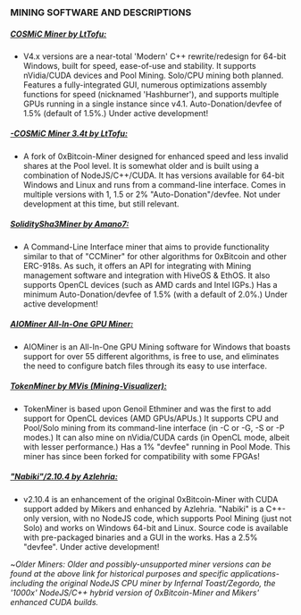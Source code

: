 ### **MINING SOFTWARE AND DESCRIPTIONS**

##### **[COSMiC Miner by LtTofu:](https://bitbucket.org/LieutenantTofu/cosmic-v3/downloads/)**
 * V4.x versions are a near-total 'Modern' C++ rewrite/redesign for 64-bit Windows, built for speed, ease-of-use and stability. It supports nVidia/CUDA devices and Pool Mining. Solo/CPU mining both planned. Features a fully-integrated GUI, numerous optimizations assembly functions for speed (nicknamed 'Hashburner'), and supports multiple GPUs running in a single instance since v4.1. Auto-Donation/devfee of 1.5% (default of 1.5%.) Under active development!

##### [-COSMiC Miner 3.4t by LtTofu:](https://bitbucket.org/LieutenantTofu/cosmic-v3/downloads/)
* A fork of 0xBitcoin-Miner designed for enhanced speed and less invalid shares at the Pool level. It is somewhat older and is built using a combination of NodeJS/C++/CUDA. It has versions available for 64-bit Windows and Linux and runs from a command-line interface. Comes in multiple versions with 1, 1.5 or 2% "Auto-Donation"/devfee. Not under development at this time, but still relevant.

##### **[SoliditySha3Miner by Amano7:](https://github.com/lwYeo/SoliditySHA3Miner/releases)**

* A Command-Line Interface miner that aims to provide functionality similar to that of "CCMiner" for other algorithms for 0xBitcoin and other ERC-918s. As such, it offers an API for integrating with Mining management software and integration with HiveOS & EthOS. It also supports OpenCL devices (such as AMD cards and Intel IGPs.) Has a minimum Auto-Donation/devfee of 1.5% (with a default of 2.0%.) Under active development!

##### **[AIOMiner All-In-One GPU Miner:](https://aiominer.com/)**
* AIOMiner is an All-In-One GPU Mining software for Windows that boasts support for over 55 different algorithms, is free to use, and eliminates the need to configure batch files through its easy to use interface.

##### **[TokenMiner by MVis (Mining-Visualizer):](https://github.com/mining-visualizer/MVis-tokenminer/releases)**

* TokenMiner is based upon Genoil Ethminer and was the first to add support for OpenCL devices (AMD GPUs/APUs.) It supports CPU and Pool/Solo mining from its command-line interface (in -C or -G, -S or -P modes.) It can also mine on nVidia/CUDA cards (in OpenCL mode, albeit with lesser performance.) Has a 1% "devfee" running in Pool Mode. This miner has since been forked for compatibility with some FPGAs!

##### **["Nabiki"/2.10.4 by Azlehria:](https://github.com/azlehria/nabiki)**

* v2.10.4 is an enhancement of the original 0xBitcoin-Miner with CUDA support added by Mikers and enhanced by Azlehria. "Nabiki" is a C++-only version, with no NodeJS code, which supports Pool Mining (just not Solo) and works on Windows 64-bit and Linux. Source code is available with pre-packaged binaries and a GUI in the works. Has a 2.5% "devfee". Under active development!

~*Older Miners: Older and possibly-unsupported miner versions can be found at the above link for historical purposes and specific applications- including the original NodeJS CPU miner by Infernal Toast/Zegordo, the '1000x' NodeJS/C++ hybrid version of 0xBitcoin-Miner and Mikers' enhanced CUDA builds.*
